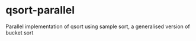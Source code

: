 # qsort-parallel
Parallel implementation of qsort using sample sort, a generalised version of bucket sort 
